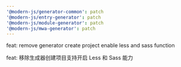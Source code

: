 ```yaml
---
'@modern-js/generator-common': patch
'@modern-js/entry-generator': patch
'@modern-js/module-generator': patch
'@modern-js/mwa-generator': patch
---
```


feat: remove generator create project enable less and sass function

feat: 移除生成器创建项目支持开启 Less 和 Sass 能力
